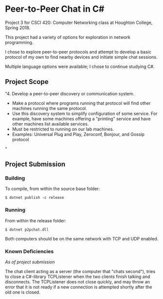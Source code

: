 # Peer-to-Peer Chat in C#
Project 3 for CSCI 420: Computer Networking class at Houghton College, Spring 2018.

This project had a variety of options for exploration in network programming.  

I chose to explore peer-to-peer protocols and attempt to develop a basic protocol of my own to find nearby devices and initiate simple chat sessions.  

Multiple language options were available; I chose to continue studying C#.

## Project Scope
"4. Develop a peer-to-peer discovery or communication system.

- Make a protocol where programs running that protocol will find other machines running the same protocol.
- Use this discovery system to simplify configuration of some service. For example, have some machines offering a "printing" service and have other machines list available services.
- Must be restricted to running on our lab machines.
- Examples: Universal Plug and Play, Zeroconf, Bonjour, and Gossip protocol

"

## Project Submission

### Building

To compile, from within the source base folder:
```
$ dotnet publish -c release
```

### Running

From within the release folder:
```
$ dotnet p2pchat.dll
```

Both computers should be on the same network with TCP and UDP enabled.

### Known Deficiencies

_As of project submission_

The chat client acting as a server (the computer that "chats second"), tries to close a C#-library TCPListener when the two clients finish talking and disconnects. The TCPListener does not close quickly, and may throw an error that it is not ready if a new connection is attempted shortly after the old one is closed.
